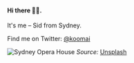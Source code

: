#### Hi there 👋🏼.  

It's me – Sid from Sydney. 

Find me on Twitter: [@koomai](https://twitter.com/koomai)

![Sydney Opera House](https://source.unsplash.com/4R8YFanrbsQ/1200x450)
*Source:* [Unsplash](https://unsplash.com/photos/4R8YFanrbsQ/)
